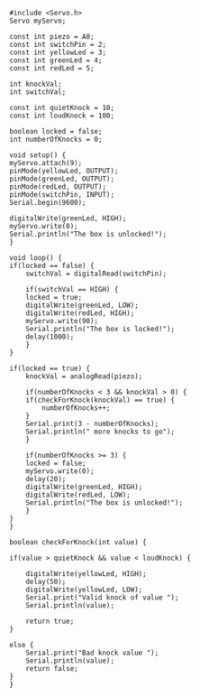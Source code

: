 	#include <Servo.h>
	Servo myServo;
	
	const int piezo = A0;
	const int switchPin = 2;
	const int yellowLed = 3;
	const int greenLed = 4;
	const int redLed = 5;
	
	int knockVal;
	int switchVal;
	
	const int quietKnock = 10;
	const int loudKnock = 100;
	
	boolean locked = false;
	int numberOfKnocks = 0;
	
	void setup() {
	myServo.attach(9);
	pinMode(yellowLed, OUTPUT);
	pinMode(greenLed, OUTPUT);
	pinMode(redLed, OUTPUT);
	pinMode(switchPin, INPUT);
	Serial.begin(9600);
	
	digitalWrite(greenLed, HIGH);
	myServo.write(0);
	Serial.println("The box is unlocked!");
	}
	
	void loop() {
	if(locked == false) {
		switchVal = digitalRead(switchPin);
	
		if(switchVal == HIGH) {
		locked = true;
		digitalWrite(greenLed, LOW);
		digitalWrite(redLed, HIGH);
		myServo.write(90);
		Serial.println("The box is locked!");
		delay(1000);
		}
	}
	
	if(locked == true) {
		knockVal = analogRead(piezo);
	
		if(numberOfKnocks < 3 && knockVal > 0) {
		if(checkForKnock(knockVal) == true) {
			numberOfKnocks++;
		}
		Serial.print(3 - numberOfKnocks);
		Serial.println(" more knocks to go");
		}
	
		if(numberOfKnocks >= 3) {
		locked = false;
		myServo.write(0);
		delay(20);
		digitalWrite(greenLed, HIGH);
		digitalWrite(redLed, LOW);
		Serial.println("The box is unlocked!");
		}
	}
	}
	
	boolean checkForKnock(int value) {
	
	if(value > quietKnock && value < loudKnock) {
	
		digitalWrite(yellowLed, HIGH);
		delay(50);
		digitalWrite(yellowLed, LOW);
		Serial.print("Valid knock of value ");
		Serial.println(value);
	
		return true;
	}
	
	else {
		Serial.print("Bad knock value ");
		Serial.println(value);
		return false;
	}
	}
